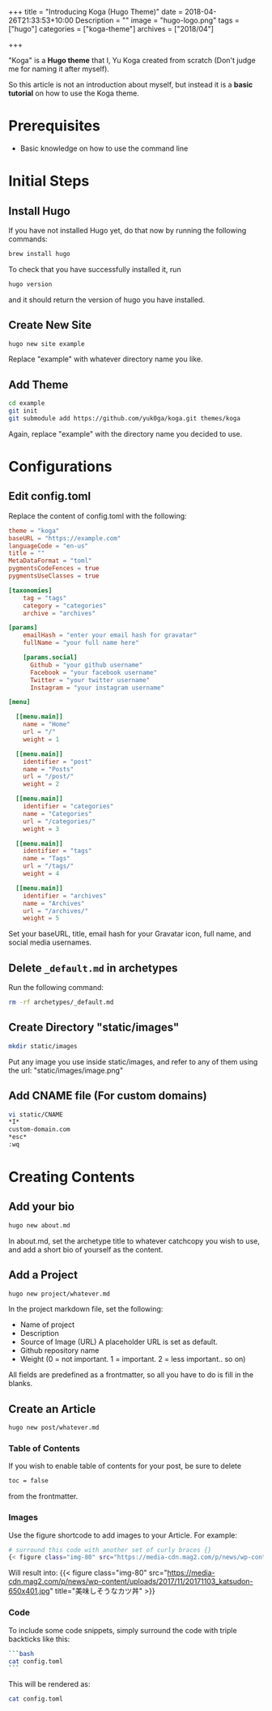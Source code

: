 +++
title = "Introducing Koga (Hugo Theme)"
date = 2018-04-26T21:33:53+10:00
Description = ""
image = "hugo-logo.png"
tags = ["hugo"]
categories = ["koga-theme"]
archives = ["2018/04"]

+++

"Koga" is a **Hugo theme** that I, Yu Koga created from scratch (Don't judge me for naming it after myself).

So this article is not an introduction about myself, but instead it is a **basic tutorial** on how to use the Koga theme.

# Prerequisites
- Basic knowledge on how to use the command line

# Initial Steps
## Install Hugo
If you have not installed Hugo yet, do that now by running the following commands:
```bash
brew install hugo
```
To check that you have successfully installed it, run
```bash
hugo version
```
and it should return the version of hugo you have installed.

## Create New Site
```bash
hugo new site example
```
Replace "example" with whatever directory name you like.

## Add Theme
```bash
cd example
git init
git submodule add https://github.com/yuk0ga/koga.git themes/koga
```
Again, replace "example" with the directory name you decided to use.

# Configurations
## Edit config.toml
Replace the content of config.toml with the following:
```toml
theme = "koga"
baseURL = "https://example.com"
languageCode = "en-us"
title = ""
MetaDataFormat = "toml"
pygmentsCodeFences = true
pygmentsUseClasses = true

[taxonomies]
    tag = "tags"
    category = "categories"
    archive = "archives"

[params]
    emailHash = "enter your email hash for gravatar"
    fullName = "your full name here"

    [params.social]
      Github = "your github username"
      Facebook = "your facebook username"
      Twitter = "your twitter username"
      Instagram = "your instagram username"

[menu]

  [[menu.main]]
    name = "Home"
    url = "/"
    weight = 1

  [[menu.main]]
    identifier = "post"
    name = "Posts"
    url = "/post/"
    weight = 2

  [[menu.main]]
    identifier = "categories"
    name = "Categories"
    url = "/categories/"
    weight = 3

  [[menu.main]]
    identifier = "tags"
    name = "Tags"
    url = "/tags/"
    weight = 4

  [[menu.main]]
    identifier = "archives"
    name = "Archives"
    url = "/archives/"
    weight = 5
```
Set your baseURL, title, email hash for your Gravatar icon, full name, and social media usernames.

## Delete `_default.md` in archetypes
Run the following command:
```bash
rm -rf archetypes/_default.md
```

## Create Directory "static/images"
```bash
mkdir static/images
```
Put any image you use inside static/images, and refer to any of them using the url: "static/images/image.png"

## Add CNAME file (For custom domains)
```bash
vi static/CNAME
*I*
custom-domain.com
*esc*
:wq
```

# Creating Contents
## Add your bio
```bash
hugo new about.md
```
In about.md, set the archetype title to whatever catchcopy you wish to use, and add a short bio of yourself as the content.

## Add a Project
```bash
hugo new project/whatever.md
```
In the project markdown file, set the following:

- Name of project
- Description
- Source of Image (URL) A placeholder URL is set as default.
- Github repository name
- Weight (0 = not important. 1 = important. 2 = less important.. so on)

All fields are predefined as a frontmatter, so all you have to do is fill in the blanks.

## Create an Article
```bash
hugo new post/whatever.md
```
### Table of Contents
If you wish to enable table of contents for your post, be sure to delete
```bash
toc = false
```
from the frontmatter.

### Images
Use the figure shortcode to add images to your Article.
For example:
```bash
# surround this code with another set of curly braces {}
{< figure class="img-80" src="https://media-cdn.mag2.com/p/news/wp-content/uploads/2017/11/20171103_katsudon-650x401.jpg" title="美味しそうなカツ丼" >}
```
Will result into:
{{< figure class="img-80" src="https://media-cdn.mag2.com/p/news/wp-content/uploads/2017/11/20171103_katsudon-650x401.jpg" title="美味しそうなカツ丼" >}}

### Code
To include some code snippets, simply surround the code with triple backticks like this:
~~~bash
```bash
cat config.toml
```
~~~
This will be rendered as:
```bash
cat config.toml
```
